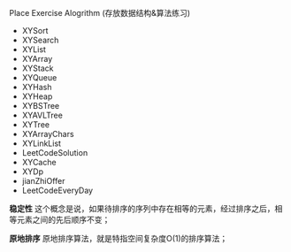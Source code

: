 Place Exercise Alogrithm (存放数据结构&算法练习)

- XYSort
- XYSearch
- XYList
- XYArray
- XYStack
- XYQueue
- XYHash
- XYHeap
- XYBSTree
- XYAVLTree
- XYTree
- XYArrayChars
- XYLinkList
- LeetCodeSolution
- XYCache
- XYDp
- jianZhiOffer
- LeetCodeEveryDay

**稳定性**
这个概念是说，如果待排序的序列中存在相等的元素，经过排序之后，相等元素之间的先后顺序不变；

**原地排序**
原地排序算法，就是特指空间复杂度O(1)的排序算法；
